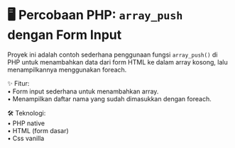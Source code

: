 # 🖥️ Percobaan PHP: `array_push` dengan Form Input
Proyek ini adalah contoh sederhana penggunaan fungsi `array_push()` di PHP untuk menambahkan data dari form HTML ke dalam array kosong, lalu menampilkannya menggunakan foreach.

✨ Fitur: <br>
• Form input sederhana untuk menambahkan array. <br>
• Menampilkan daftar nama yang sudah dimasukkan dengan foreach. <br>

🛠️ Teknologi: <br>
• PHP native <br>
• HTML (form dasar) <br>
• Css vanilla <br>
